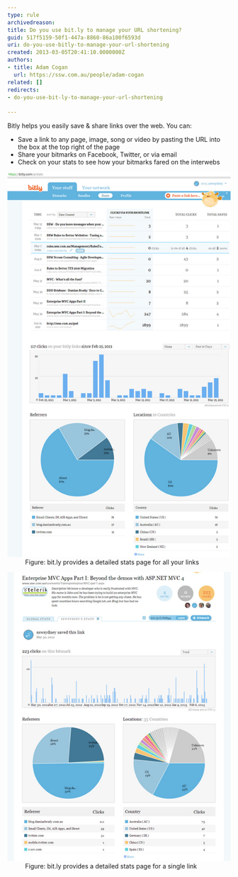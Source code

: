 ```yaml
---
type: rule
archivedreason: 
title: Do you use bit.ly to manage your URL shortening?
guid: 517f5159-50f1-447a-8860-86a100f6593d
uri: do-you-use-bitly-to-manage-your-url-shortening
created: 2013-03-05T20:41:10.0000000Z
authors:
- title: Adam Cogan
  url: https://ssw.com.au/people/adam-cogan
related: []
redirects:
- do-you-use-bit-ly-to-manage-your-url-shortening

---
```


Bitly helps you easily save & share links over the web. You can:

* Save a link to any page, image, song or video by pasting the URL into the box at the top right of the page
* Share your bitmarks on Facebook, Twitter, or via email
* Check on your stats to see how your bitmarks fared on the interwebs


<!--endintro-->
<dl class="image"><dt>
      <img src="bitly-stats-general.jpg" alt="">
   </dt><dd>Figure: bit.ly provides a detailed stats page for all your links</dd></dl><dl class="image"><dt>
      <img src="bitly-stats.jpg" alt="">
   </dt><dd>Figure: bit.ly provides a detailed stats page for a single link</dd></dl>
